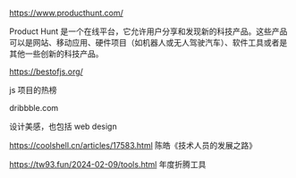 https://www.producthunt.com/

Product Hunt 是一个在线平台，它允许用户分享和发现新的科技产品。这些产品可以是网站、移动应用、硬件项目（如机器人或无人驾驶汽车）、软件工具或者是其他一些创新的科技产品。

https://bestofjs.org/

js 项目的热榜

dribbble.com

设计美感，也包括 web design

https://coolshell.cn/articles/17583.html
陈皓《技术人员的发展之路》

https://tw93.fun/2024-02-09/tools.html
年度折腾工具